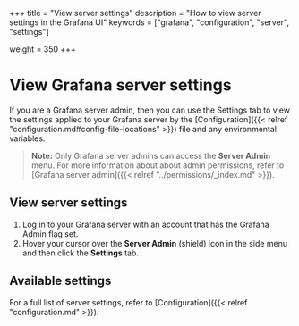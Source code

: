 +++
title = "View server settings"
description = "How to view server settings in the Grafana UI"
keywords = ["grafana", "configuration", "server", "settings"]





weight = 350
+++

# View Grafana server settings

If you are a Grafana server admin, then you can use the Settings tab to view the settings applied to your Grafana server by the [Configuration]({{< relref "configuration.md#config-file-locations" >}}) file and any environmental variables.

> **Note:** Only Grafana server admins can access the **Server Admin** menu. For more information about about admin permissions, refer to [Grafana server admin]({{< relref "../permissions/_index.md" >}}).

## View server settings

1. Log in to your Grafana server with an account that has the Grafana Admin flag set.
1. Hover your cursor over the **Server Admin** (shield) icon in the side menu and then click the **Settings** tab.

## Available settings

For a full list of server settings, refer to [Configuration]({{< relref "configuration.md" >}}).
